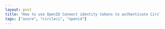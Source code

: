 ```yaml
---
layout: post
title: "How to use OpenID Connect identity tokens to authenticate CircleCI jobs with Azure."
tags: ["azure", "circleci", "openid"]
---
```

